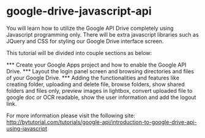 # google-drive-javascript-api
You will learn how to utilize the Google API Drive completely using Javascript programming only. There will be extra javascript libraries such as JQuery and CSS for styling our Google Drive interface screen.

This tutorial will be divided into couple sections as below:

*** Create your Google Apps project and how to enable the Google API Drive.
*** Layout the login panel screen and browsing directories and files of your Google Drive.
*** Adding the functionalities and features like creating folder, uploading and delete file, browse folders, show shared folders and files only, preview images in lightbox, convert uploaded file to google doc or OCR readable, show the user information and add the logout link.


For more information please visit the following site:
http://bytutorial.com/tutorials/google-api/introduction-to-google-drive-api-using-javascript
